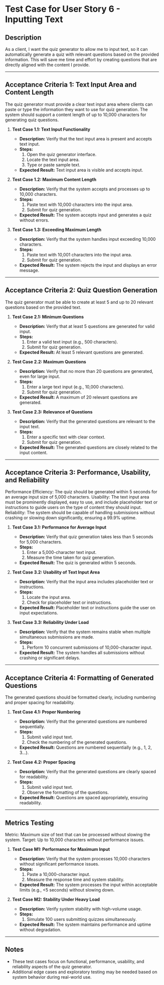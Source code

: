 # Test Case for User Story 6 - Inputting Text

## Description
As a client, I want the quiz generator to allow me to input text, so it can automatically generate a quiz with relevant questions based on the provided information. This will save me time and effort by creating questions that are directly aligned with the content I provide.

----

## Acceptance Criteria 1: Text Input Area and Content Length
The quiz generator must provide a clear text input area where clients can paste or type the information they want to use for quiz generation. The system should support a content length of up to 10,000 characters for generating quiz questions.
1. **Test Case 1.1: Text Input Functionality**
   - **Description:** Verify that the text input area is present and accepts text input.
   - **Steps:**
     1. Open the quiz generator interface.
     2. Locate the text input area.
     3. Type or paste sample text.
   - **Expected Result:** Text input area is visible and accepts input.

2. **Test Case 1.2: Maximum Content Length**
   - **Description:** Verify that the system accepts and processes up to 10,000 characters.
   - **Steps:**
     1. Paste text with 10,000 characters into the input area.
     2. Submit for quiz generation.
   - **Expected Result:** The system accepts input and generates a quiz without errors.

3. **Test Case 1.3: Exceeding Maximum Length**
   - **Description:** Verify that the system handles input exceeding 10,000 characters.
   - **Steps:**
     1. Paste text with 10,001 characters into the input area.
     2. Submit for quiz generation.
   - **Expected Result:** The system rejects the input and displays an error message.

---

## Acceptance Criteria 2: Quiz Question Generation
The quiz generator must be able to create at least 5 and up to 20 relevant questions based on the provided text.
1. **Test Case 2.1: Minimum Questions**
   - **Description:** Verify that at least 5 questions are generated for valid input.
   - **Steps:**
     1. Enter a valid text input (e.g., 500 characters).
     2. Submit for quiz generation.
   - **Expected Result:** At least 5 relevant questions are generated.

2. **Test Case 2.2: Maximum Questions**
   - **Description:** Verify that no more than 20 questions are generated, even for large input.
   - **Steps:**
     1. Enter a large text input (e.g., 10,000 characters).
     2. Submit for quiz generation.
   - **Expected Result:** A maximum of 20 relevant questions are generated.

3. **Test Case 2.3: Relevance of Questions**
   - **Description:** Verify that the generated questions are relevant to the input text.
   - **Steps:**
     1. Enter a specific text with clear context.
     2. Submit for quiz generation.
   - **Expected Result:** The generated questions are closely related to the input content.

---

## Acceptance Criteria 3: Performance, Usability, and Reliability
Performance Efficiency: The quiz should be generated within 5 seconds for an average input size of 5,000 characters.
Usability: The text input area must be prominently displayed, easy to use, and include placeholder text or instructions to guide users on the type of content they should input.
Reliability: The system should be capable of handling submissions without crashing or slowing down significantly, ensuring a 99.9% uptime.
1. **Test Case 3.1: Performance for Average Input**
   - **Description:** Verify that quiz generation takes less than 5 seconds for 5,000 characters.
   - **Steps:**
     1. Enter a 5,000-character text input.
     2. Measure the time taken for quiz generation.
   - **Expected Result:** The quiz is generated within 5 seconds.

2. **Test Case 3.2: Usability of Text Input Area**
   - **Description:** Verify that the input area includes placeholder text or instructions.
   - **Steps:**
     1. Locate the input area.
     2. Check for placeholder text or instructions.
   - **Expected Result:** Placeholder text or instructions guide the user on input expectations.

3. **Test Case 3.3: Reliability Under Load**
   - **Description:** Verify that the system remains stable when multiple simultaneous submissions are made.
   - **Steps:**
     1. Perform 10 concurrent submissions of 10,000-character input.
   - **Expected Result:** The system handles all submissions without crashing or significant delays.

---

## Acceptance Criteria 4: Formatting of Generated Questions
The generated questions should be formatted clearly, including numbering and proper spacing for readability.
1. **Test Case 4.1: Proper Numbering**
   - **Description:** Verify that the generated questions are numbered sequentially.
   - **Steps:**
     1. Submit valid input text.
     2. Check the numbering of the generated questions.
   - **Expected Result:** Questions are numbered sequentially (e.g., 1, 2, 3...).

2. **Test Case 4.2: Proper Spacing**
   - **Description:** Verify that the generated questions are clearly spaced for readability.
   - **Steps:**
     1. Submit valid input text.
     2. Observe the formatting of the questions.
   - **Expected Result:** Questions are spaced appropriately, ensuring readability.

---

## Metrics Testing
Metric: Maximum size of text that can be processed without slowing the system.
Target: Up to 10,000 characters without performance issues.
1. **Test Case M1: Performance for Maximum Input**
   - **Description:** Verify that the system processes 10,000 characters without significant performance issues.
   - **Steps:**
     1. Paste a 10,000-character input.
     2. Measure the response time and system stability.
   - **Expected Result:** The system processes the input within acceptable limits (e.g., <5 seconds) without slowing down.

2. **Test Case M2: Stability Under Heavy Load**
   - **Description:** Verify system stability with high-volume usage.
   - **Steps:**
     1. Simulate 100 users submitting quizzes simultaneously.
   - **Expected Result:** The system maintains performance and uptime without degradation.

---

## Notes
- These test cases focus on functional, performance, usability, and reliability aspects of the quiz generator.
- Additional edge cases and exploratory testing may be needed based on system behavior during real-world use.
